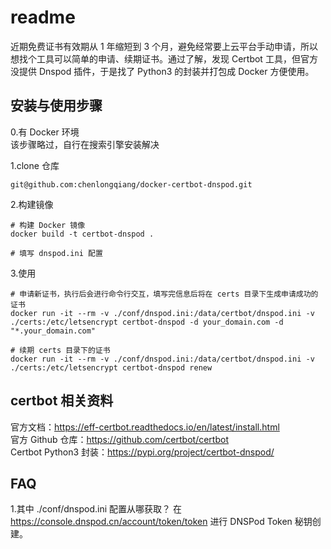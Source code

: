 # readme
近期免费证书有效期从 1 年缩短到 3 个月，避免经常要上云平台手动申请，所以想找个工具可以简单的申请、续期证书。通过了解，发现 Certbot 工具，但官方没提供 Dnspod 插件，于是找了 Python3 的封装并打包成 Docker 方便使用。

## 安装与使用步骤
0.有 Docker 环境  
该步骤略过，自行在搜索引擎安装解决  

1.clone 仓库
```
git@github.com:chenlongqiang/docker-certbot-dnspod.git
```

2.构建镜像
```
# 构建 Docker 镜像
docker build -t certbot-dnspod .

# 填写 dnspod.ini 配置
```

3.使用
```
# 申请新证书，执行后会进行命令行交互，填写完信息后将在 certs 目录下生成申请成功的证书
docker run -it --rm -v ./conf/dnspod.ini:/data/certbot/dnspod.ini -v ./certs:/etc/letsencrypt certbot-dnspod -d your_domain.com -d "*.your_domain.com"

# 续期 certs 目录下的证书
docker run -it --rm -v ./conf/dnspod.ini:/data/certbot/dnspod.ini -v ./certs:/etc/letsencrypt certbot-dnspod renew
```

## certbot 相关资料
官方文档：https://eff-certbot.readthedocs.io/en/latest/install.html  
官方 Github 仓库：https://github.com/certbot/certbot  
Certbot Python3 封装：https://pypi.org/project/certbot-dnspod/  

## FAQ
1.其中 ./conf/dnspod.ini 配置从哪获取？
在 https://console.dnspod.cn/account/token/token 进行 DNSPod Token 秘钥创建。
